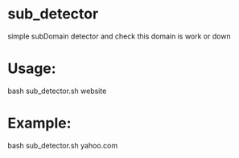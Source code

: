 # sub_detector
simple subDomain detector
and check this domain is work or down

# Usage:
bash sub_detector.sh website

# Example:
bash sub_detector.sh yahoo.com
